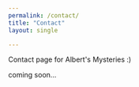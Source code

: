 ```yaml
---
permalink: /contact/
title: "Contact"
layout: single

---
```


Contact page for Albert's Mysteries :)

coming soon...
